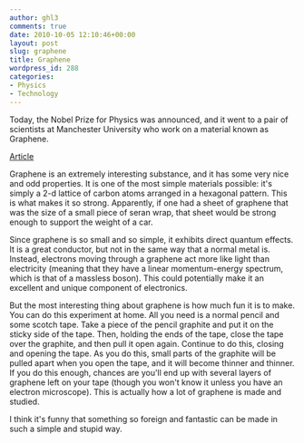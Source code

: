 ```yaml
---
author: ghl3
comments: true
date: 2010-10-05 12:10:46+00:00
layout: post
slug: graphene
title: Graphene
wordpress_id: 288
categories:
- Physics
- Technology
---
```


Today, the Nobel Prize for Physics was announced, and it went to a pair of scientists at Manchester University who work on a material known as Graphene.

[Article](http://www.nytimes.com/2010/10/06/science/06nobel.html?hp)

Graphene is an extremely interesting substance, and it has some very nice and odd properties.  It is one of the most simple materials possible: it's simply a 2-d lattice of carbon atoms arranged in a hexagonal pattern.  This is what makes it so strong.  Apparently, if one had a sheet of graphene that was the size of a small piece of seran wrap, that sheet would be strong enough to support the weight of a car.

Since graphene is so small and so simple, it exhibits direct quantum effects.  It is a great conductor, but not in the same way that a normal metal is.  Instead, electrons moving through a graphene act more like light than electricity (meaning that they have a linear momentum-energy spectrum, which is that of a massless boson).  This could potentially make it an excellent and unique component of electronics.

But the most interesting thing about graphene is how much fun it is to make.  You can do this experiment at home.  All you need is a normal pencil and some scotch tape.  Take a piece of the pencil graphite and put it on the sticky side of the tape.  Then, holding the ends of the tape, close the tape over the graphite, and then pull it open again.  Continue to do this, closing and opening the tape.  As you do this, small parts of the graphite will be pulled apart when you open the tape, and it will become thinner and thinner.  If you do this enough, chances are you'll end up with several layers of graphene left on your tape (though you won't know it unless you have an electron microscope).  This is actually how a lot of graphene is made and studied.

I think it's funny that something so foreign and fantastic can be made in such a simple and stupid way.
